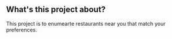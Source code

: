 ## What's this project about?
This project is to enumearte restaurants near you that match your preferences.